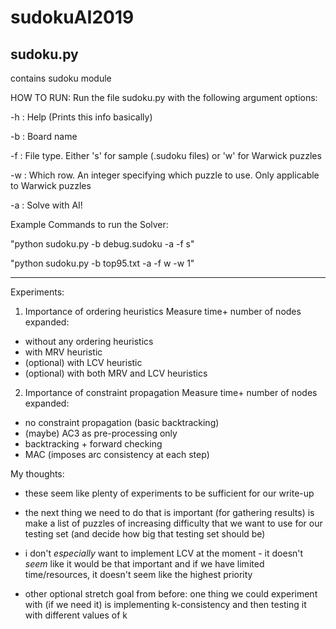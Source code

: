 # sudokuAI2019


sudoku.py
--------------------------
contains sudoku module

HOW TO RUN:
Run the file sudoku.py with the following argument options:

-h : Help (Prints this info basically)

-b : Board name

-f : File type. Either 's' for sample (.sudoku files) or 'w' for Warwick puzzles

-w : Which row. An integer specifying which puzzle to use. Only applicable to Warwick puzzles

-a : Solve with AI!



Example Commands to run the Solver:

"python sudoku.py -b debug.sudoku -a -f s"

"python sudoku.py -b top95.txt -a -f w -w 1"


--------------------------

Experiments:

1. Importance of ordering heuristics
Measure time+ number of nodes expanded:
  - without any ordering heuristics
  - with MRV heuristic
  - (optional) with LCV heuristic
  - (optional) with both MRV and LCV heuristics

2. Importance of constraint propagation
Measure time+ number of nodes expanded:
  - no constraint propagation (basic backtracking)
  - (maybe) AC3 as pre-processing only
  - backtracking + forward checking
  - MAC (imposes arc consistency at each step)  



My thoughts:
- these seem like plenty of experiments to be sufficient for our write-up

- the next thing we need to do that is important (for gathering results) is make a list of puzzles of increasing difficulty that we want to use for our testing set (and decide how big that testing set should be)

- i don't _especially_ want to implement LCV at the moment - it doesn't *seem* like it would be that important and if we have limited time/resources, it doesn't seem like the highest priority
- other optional stretch goal from before: one thing we could experiment with (if we need it) is implementing k-consistency and then testing it with different values of k
